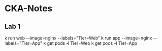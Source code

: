 # CKA-Notes

## Lab 1
k run web --image=nginx --labels="Tier=Web"
k run app --image=nginx --labels="Tier=App"
k get pods -l Tier=Web
k get pods -l Tier=App